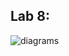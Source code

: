 ## Lab 8:
![diagrams](https://github.com/YanochkaLz/PHP-labs/assets/74237003/d08a1fc0-4a67-4818-8bc3-00d6fe947c06)
